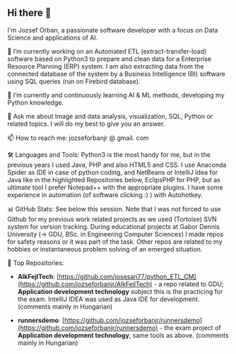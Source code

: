 ## Hi there 👋

I'm Jozsef Orban, a passionate software developer with a focus on Data Science and applications of AI.

🔭 I’m currently working on an Automated ETL (extract-transfer-load) software based on Python3 to prepare and clean data for a Enterprise Resource Planning (ERP) system. I am also extracting data from the connected database of the system by a Business Intelligence (BI) software using SQL queries (run on Firebird database).

🌱 I’m currently and continuously learning AI & ML methods, developing my Python knowledge.

💬 Ask me about Image and data analysis, visualization, SQL, Python or related topics. I will do my best to give you an answer.

📫 How to reach me: jozseforbanjr @ gmail. com

🛠️ Languages and Tools: Python3 is the most handy for me, but in the previous years I used Java, PHP and also HTML5 and CSS. I use Anaconda Spider as IDE in case of python coding, and NetBeans or IntelliJ Idea for Java like in the highlighted Repositories below, EclipsPHP for PHP, but as ultimate tool I prefer Notepad++ with the appropriate plugins. I have some experience in automation (of software clicking :) ) with Autohotkey.

📊 GitHub Stats: See below this session. Note that I was not forced to use Github for my previous work related projects as we used (Tortoise) SVN system for version tracking. During educational projects at Gabor Dennis University (-> GDU, BSc. in Engineering Computer Sciences) I made repos for safety reasons or it was part of the task. Other repos are related to my hobbies or instantaneous problem solving of an emerged situation.

🌟 Top Repositories:

- **AlkFejlTech**: [https://github.com/josesan77/python_ETL_CM](https://github.com/jozseforbanjr/AlkFejlTech) - a repo related to GDU; **Application development technology** subject this is the practicing for the exam. IntelliJ IDEA was used as Java IDE for development. (comments mainly in Hungarian)

- **runnersdemo**: [https://github.com/jozseforbanjr/runnersdemo](https://github.com/jozseforbanjr/runnersdemo) - the exam project of **Application development technology**, same tools as above. (comments mainly in Hungarian)
